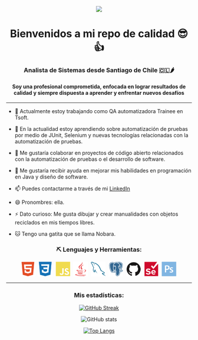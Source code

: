 
<div id="header" align="center">
<img src="https://media.giphy.com/media/3o7WTL4qQCbbLLV2Pm/giphy.gif" width="300"/>
<h1 align="center"> Bienvenidos a mi repo de calidad 😎👍 </h1>
<h3 align="center"> Analista de Sistemas desde Santiago de Chile 🇨🇱🌶️ </h3>
<h4 align="center"> Soy una profesional comprometida, enfocada en lograr resultados de calidad y siempre dispuesta a aprender y enfrentar nuevos desafíos </h4>
</div>

---

- 🔭 Actualmente estoy trabajando como QA automatizadora Trainee en Tsoft.

- 🌱 En la actualidad estoy aprendiendo sobre automatización de pruebas por medio de JUnit, Selenium y nuevas tecnologías relacionadas con la automatización de pruebas.

- 👯 Me gustaría colaborar en proyectos de código abierto relacionados con la automatización de pruebas o el desarrollo de software.

- 🤔 Me gustaría recibir ayuda en mejorar mis habilidades en programación en Java y diseño de software.

- 📫 Puedes contactarme a través de mi [LinkedIn](https://www.linkedin.com/in/franciscabenavidesc/)

- 😄 Pronombres: ella.

- ⚡ Dato curioso: Me gusta dibujar y crear manualidades con objetos reciclados en mis tiempos libres.

- 🐱 Tengo una gatita que se llama Nobara.


<div align="center">
<h3> ⛏️ Lenguajes y Herramientas: </h3>
<div>
<img src="https://github.com/devicons/devicon/blob/master/icons/html5/html5-plain.svg" title="HTML" alt="HTML" width="40" height="40" />&nbsp;
<img src="https://github.com/devicons/devicon/blob/master/icons/css3/css3-plain.svg" title="CSS" alt="CSS" width="40" height="40" />&nbsp;
<img src="https://github.com/devicons/devicon/blob/master/icons/javascript/javascript-plain.svg" title="JS" alt="JS" width="40" height="40" />&nbsp;
<img src="https://github.com/devicons/devicon/blob/master/icons/java/java-plain.svg" title="JAVA" alt="JAVA" width="40" height="40" />&nbsp;
<img src="https://github.com/devicons/devicon/blob/master/icons/mysql/mysql-plain.svg" title="MYSQL" alt="MYSQL" width="40" height="40" />&nbsp;
<img src="https://github.com/devicons/devicon/blob/master/icons/postgresql/postgresql-plain.svg" title="POSTGRESQL" alt="POSTGRESQL" width="40" height="40" />&nbsp;
<img src="https://github.com/devicons/devicon/blob/master/icons/github/github-original.svg" title="GITHUB" alt="GITHUB" width="40" height="40" />&nbsp;
<img src="https://github.com/devicons/devicon/blob/master/icons/selenium/selenium-original.svg" title="SELENIUM" alt="SELENIUM" width="40" height="40" />&nbsp;
<img src="https://github.com/devicons/devicon/blob/master/icons/photoshop/photoshop-plain.svg" title="PHOTOSHOP" alt="PHOTOSHOP" width="40" height="40" />&nbsp;
</div>

---

### Mis estadísticas:
[![GitHub Streak](http://github-readme-streak-stats.herokuapp.com?user=FranciscaBC&theme=onedark)](https://git.io/streak-stats)

![GitHub stats](http://github-readme-stats.vercel.app/api?username=FranciscaBC&show_icons=true&theme=radical)
  
[![Top Langs](http://github-readme-stats.vercel.app/api/top-langs/?username=FranciscaBC&theme=tokyonight)](https://github.com/anuraghazra/github-readme-stats)
